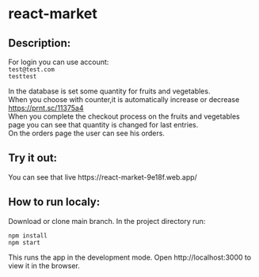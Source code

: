 # react-market

<h2>Description:</h2>
For login you can use account:<br>
<code>test@test.com</code><br>
<code>testtest</code><br>

In the database is set some quantity for fruits and vegetables.<br>
When you choose with counter,it is automatically increase or decrease https://prnt.sc/11375a4 <br>
When you complete the checkout process on the fruits and vegetables page you can see that quantity is changed for last entries.<br>
On the orders page the user can see his orders.


<h2>Try it out:</h2>
You can see that live https://react-market-9e18f.web.app/

<h2>How to run localy:</h2>
Download or clone main branch. In the project directory run:

<code>npm install</code><br>
<code>npm start</code>
 
This runs the app in the development mode.
Open http://localhost:3000 to view it in the browser.
